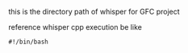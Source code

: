 this is the directory path of whisper for GFC project

reference whisper cpp execution be like
```
#!/bin/bash
```
